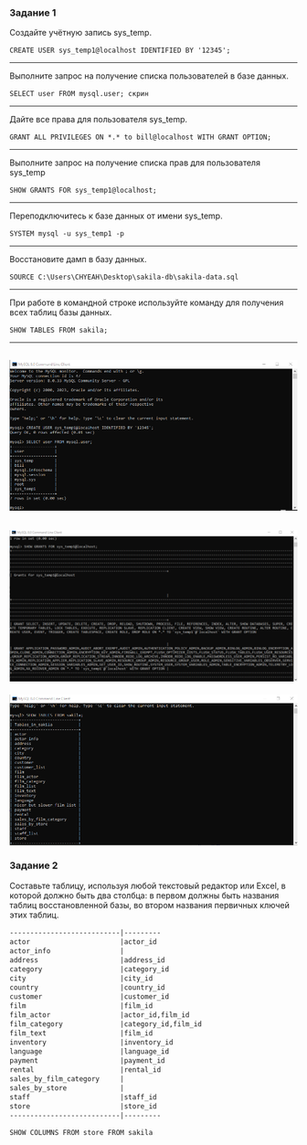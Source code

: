 

### Задание 1

Создайте учётную запись sys_temp.
```
CREATE USER sys_temp1@localhost IDENTIFIED BY '12345';
```
---
Выполните запрос на получение списка пользователей в базе данных.
```
SELECT user FROM mysql.user; скрин
```
---
Дайте все права для пользователя sys_temp.
```
GRANT ALL PRIVILEGES ON *.* to bill@localhost WITH GRANT OPTION;
```
---
Выполните запрос на получение списка прав для пользователя sys_temp
```
SHOW GRANTS FOR sys_temp1@localhost;
```
---
Переподключитесь к базе данных от имени sys_temp.
```
SYSTEM mysql -u sys_temp1 -p
```
---
Восстановите дамп в базу данных.
```
SOURCE C:\Users\CHYEAH\Desktop\sakila-db\sakila-data.sql
```
---
При работе в командной строке используйте команду для получения всех таблиц базы данных.
```
SHOW TABLES FROM sakila;
```
---

![alt text](https://github.com/KonstantinKaizen/homework/blob/main/homework-12.02/1.png)
---
![alt text](https://github.com/KonstantinKaizen/homework/blob/main/homework-12.02/2.png)
---
![alt text](https://github.com/KonstantinKaizen/homework/blob/main/homework-12.02/3.png)





### Задание 2

Составьте таблицу, используя любой текстовый редактор или Excel, в которой должно быть два столбца: в первом должны быть названия таблиц восстановленной базы, во втором названия первичных ключей этих таблиц.
```
---------------------------|---------
actor                      |actor_id
actor_info                 |
address                    |address_id
category                   |category_id
city                       |city_id
country                    |country_id
customer                   |customer_id
film                       |film_id
film_actor                 |actor_id,film_id
film_category              |category_id,film_id
film_text                  |film_id
inventory                  |inventory_id
language                   |language_id
payment                    |payment_id
rental                     |rental_id
sales_by_film_category     |
sales_by_store             |
staff                      |staff_id
store                      |store_id
---------------------------|---------
```

```
SHOW COLUMNS FROM store FROM sakila
```

















